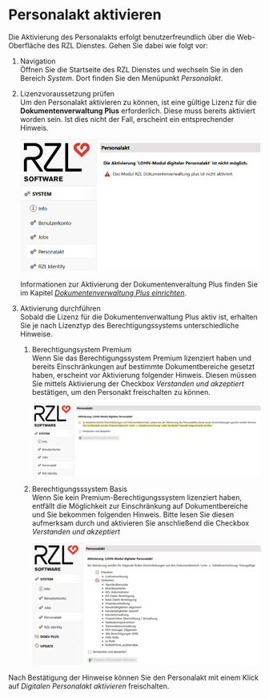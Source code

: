 # Personalakt aktivieren

Die Aktivierung des Personalakts erfolgt benutzerfreundlich über die
Web-Oberfläche des RZL Dienstes. Gehen Sie dabei wie folgt vor:

1.  Navigation  
    Öffnen Sie die Startseite des RZL Dienstes und wechseln Sie in den Bereich
    *System*. Dort finden Sie den Menüpunkt *Personalakt*.

2.  Lizenzvoraussetzung prüfen  
    Um den Personalakt aktivieren zu können, ist eine gültige Lizenz für die
    **Dokumentenverwaltung Plus** erforderlich. Diese muss bereits aktiviert
    worden sein. Ist dies nicht der Fall, erscheint ein entsprechender Hinweis.

    ![RZL Dienst - Status Personalakt](img/RZLDienst_Personalakt_DokVPlusNichtAktiviert.png)
    
    Informationen zur Aktivierung der Dokumentenveraltung Plus finden Sie
    im Kapitel [*Dokumentenverwaltung Plus einrichten*](dokvplus-einrichten.md).

3.  Aktivierung durchführen  
    Sobald die Lizenz für die Dokumentenverwaltung Plus aktiv ist, erhalten Sie
    je nach Lizenztyp des Berechtigungssystems unterschiedliche Hinweise.
    
    1.  Berechtigungsystem Premium  
        Wenn Sie das Berechtigungssystem Premium lizenziert haben und bereits
        Einschränkungen auf bestimmte Dokumentbereiche gesetzt haben, erscheint
        vor Aktivierung folgender Hinweis. Diesen müssen Sie mittels Aktivierung
        der Checkbox *Verstanden und akzeptiert* bestätigen, um den Personakt
        freischalten zu können.

        ![RZL Dienst - Personalakt Einschränkungen](img/RZLDienst_Personalakt_HinweisBSPremium.png)
    
    2.  Berechtigungsssystem Basis  
        Wenn Sie kein Premium-Berechtigungssystem lizenziert haben, entfällt
        die Möglichkeit zur Einschränkung auf Dokumentbereiche und Sie bekommen
        folgenden Hinweis. Bitte lesen Sie diesen aufmerksam durch und aktivieren
        Sie anschließend die Checkbox *Verstanden und akzeptiert*

        ![RZL Dienst - Personalakt aktivieren](img/RZLDienst_Personalakt_HinweisBSBasis.png)

Nach Bestätigung der Hinweise können Sie den Personalakt mit einem Klick
auf *Digitalen Personalakt aktivieren* freischalten.